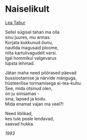# Naiselikult

[Lea Tabur](./)

Sellel sügisel tahan ma olla  
sinu juures, mu armas.  
Korjata kukkunud õunu,  
nautida magusaid ploome,  
niita kartulivagudelt varsi.  
Igal hommikul valgevarus  
lüpsta lehmad.

Jätan maha need pöörased päevad  
bussiootamise ja närvide mänguga,  
hüsteerilise tormamisega ei-tea-kuhu.  
See, mida otsinud olen,  
on ju siinsamas -  
sina, lapsed ja kodu.  
Mida enamat vajan ma veel?!

Need liblikad,  
kes tule peale lendavad,  
saavad hukka.

_1993_

